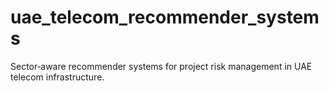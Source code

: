 # uae_telecom_recommender_systems
Sector‑aware recommender systems for project risk management in UAE telecom infrastructure.
